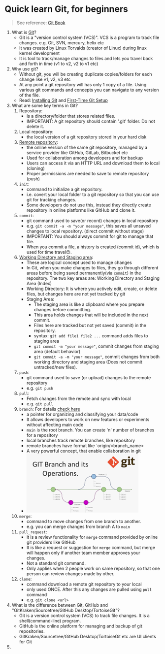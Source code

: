 # Quick learn Git, for beginners

> See reference: [Git Book](https://git-scm.com/book/en/v2)

1. What is [Git](https://git-scm.com/book/en/v2)?
    - Git is a "version control system (VCS)". VCS is a program to track file changes. e.g. Git, SVN, mercury, helix etc
    - It was created by Linux Torvalds (creator of Linux) during linux kernel development
    - It is tool to track/manage changes to files and lets you travel back and forth in time (v1 to v2, v2 to v1 etc)
2. Why use git?
   - Without git, you will be creating duplicate copies/folders for each change like v1, v2, v3 etc
   - At any point a git repository will has only 1 copy of a file. Using various git commands and concepts you can navigate to any version of the file.
   - Read: [Installing Git](https://git-scm.com/book/en/v2/Getting-Started-Installing-Git) and [First-Time Git Setup](https://git-scm.com/book/en/v2/Getting-Started-First-Time-Git-Setup#_first_time)
3. What are some key terms in Git?
    1. Repository:
        - is a directory/folder that stores related files.
        - IMPORTANT: A git repository should contain '.git' folder. Do not delete it.
    2. Local repository:
        - the local version of a git repository stored in your hard disk
    3. [Remote repository](https://git-scm.com/book/en/v2/Git-Basics-Working-with-Remotes):
        - the online version of the same git repository, managed by a service provider like GitHub, GitLab, Bitbucket etc
        - Used for collaboration among developers and for backup
        - Users can access it via an HTTP URL and download them to local (cloning)
        - Proper permissions are needed to save to remote repository (push)
    4. `init`:
        - command to initialize a git repository.
        - i.e. covert your local folder to a git repository so that you can use git for tracking changes.
        - Some developers do not use this, instead they directly create repository in online platforms like GitHub and clone it.
    5. `commit`:
        - git command used to save(or record) changes in local repository
        - e.g. `git commit -a -m "your message"`, this saves all unsaved changes to local repository. (direct commit without stage)
        - IMPORTANT: You should always commit for git to manage that file.
        - When you commit a file, a history is created (commit id), which is used for time travel😉.
    6. [Working Directory and Staging area](https://git-scm.com/book/en/v2/Git-Basics-Recording-Changes-to-the-Repository):
        - These are logical concept used to manage changes
        - In Git, when you make changes to files, they go through different areas before being saved permanently(via `commit`) in the repository. The two key areas are: Working Directory and Staging Area (Index)
        - Working Directory: It is where you actively edit, create, or delete files, but changes here are not yet tracked by git
        - Staging Area:
            - The staging area is like a clipboard where you prepare changes before committing.
            - This area holds changes that will be included in the next commit.
            - Files here are tracked but not yet saved (commit) in the repository.
            - syntax: `git add file1 file2 ...` command adds files to staging area
            - `git commit -m "your message"`, commit changes from staging area (default behavior)
            - `git commit -a -m "your message"`, commit changes from both working directory and staging area (Does not commit untracked/new files).
    7. `push`:
        - git command used to save (or upload) changes to the remote repository
        - e.g. `git push`
    8. `pull`:
        - Fetch changes from the remote and sync with local
        - e.g. `git pull`
    9. `branch`: For details [check here](https://git-scm.com/book/en/v2/Git-Branching-Branches-in-a-Nutshell)
        - a pointer for organizing and classifying your data/code
        - It allows developers to work on new features or experiments without affecting main code
        - `main` is the root branch. You can create 'n'  number of branches for a repository
        - local branches track remote branches, like repository
        - remote branches have format like `origin/<branch_name>
        - A very powerful concept, that enable collaboration in git
        - ![git branch](images/gitbranch.png)
    10. `merge`:
        - command to move changes from one branch to another.
        - e.g. you can merge changes from branch A to `main`
    11. `pull_request`:
        - it is a review functionality for `merge` command provided by online git providers like GitHub
        - It is like a request or suggestion for `merge` command, but merge will happen only if another team member approves your changes.
        - Not a standard git command.
        - Only applies when 2 people work on same repository, so that one person can review changes made by other.
    12. `clone`:
        - command download a remote git repository to your local
        - only used ONCE. After this any changes are pulled using `pull` command
        - e.g. `git clone <url>`
4. What is the difference between Git, GitHub and "GitKraken/Sourcetree/GitHub Desktop/TortoiseGit"?
   - Git is a version control system (VCS) to track file changes. It is a shell(command-line) program.
   - GitHub is the online platform for managing and backup of git repositories.
   - GitKraken/Sourcetree/GitHub Desktop/TortoiseGit etc are UI clients for Git
5.
